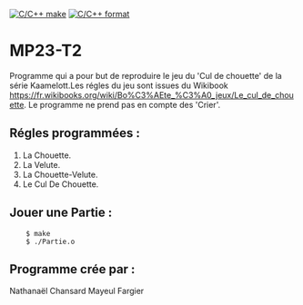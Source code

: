 [![C/C++ make](https://github.com/btssn-lasalle84/MP23-T2/actions/workflows/c-cpp.yml/badge.svg?branch=develop)](https://github.com/btssn-lasalle84/MP23-T2/actions/workflows/c-cpp.yml) [![C/C++ format](https://github.com/btssn-lasalle84/MP23-T2/actions/workflows/cppformat.yml/badge.svg?branch=develop)](https://github.com/btssn-lasalle84/MP23-T2/actions/workflows/cppformat.yml)

# MP23-T2

Programme qui a pour but de reproduire le jeu du 'Cul de chouette' de la série Kaamelott.Les régles du jeu sont issues du Wikibook https://fr.wikibooks.org/wiki/Bo%C3%AEte_%C3%A0_jeux/Le_cul_de_chouette. Le programme ne prend pas en compte des 'Crier'.

## Régles programmées :

1. La Chouette.
2. La Velute.
3. La Chouette-Velute.
4. Le Cul De Chouette.

## Jouer une Partie : 

```
    $ make
    $ ./Partie.o
```
## Programme crée par :

Nathanaël   Chansard
Mayeul      Fargier